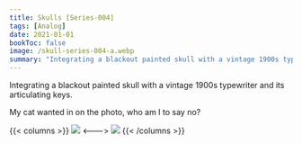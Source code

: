 ```yaml
---
title: Skulls [Series-004]
tags: [Analog]
date: 2021-01-01
bookToc: false
image: /skull-series-004-a.webp
summary: "Integrating a blackout painted skull with a vintage 1900s typewriter"
---
```


Integrating a blackout painted skull with a vintage 1900s typewriter and its articulating keys. 

My cat wanted in on the photo, who am I to say no?

{{< columns >}}
![](/skull-series-004-b.webp)
<--->
![](/skull-series-004-c.webp)
{{< /columns >}}

